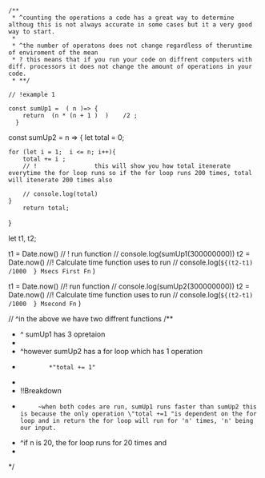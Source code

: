 
    /**
     * ^counting the operations a code has a great way to determine althoug this is not always accurate in some cases but it a very good way to start. 
     * 
     * ^the number of operatons does not change regardless of theruntime of enviroment of the mean
     * ? this means that if you run your code on diffrent computers with diff. processors it does not change the amount of operations in your code.
     * **/

    // !example 1

    const sumUp1 =  ( n )=> {
        return  (n * (n + 1 )  )    /2 ;
      } 



const sumUp2 = n => {
    let total  = 0;

    for (let i = 1;  i <= n; i++){
        total += i ;
        // !                this will show you how total itenerate everytime the for loop runs so if the for loop runs 200 times, total will itenerate 200 times also
        
        // console.log(total)
    }
        return total;
}


let t1, t2;

                        
t1 = Date.now()
                // !            run function
// console.log(sumUp1(300000000))
t2 = Date.now()
                                //!         Calculate time function uses to run 
// console.log(`${(t2-t1) /1000  } Msecs First Fn` )


t1 = Date.now()
                //!                 run function
// console.log(sumUp2(300000000))
t2 = Date.now()
                             //!         Calculate time function uses to run 
// console.log(`${(t2-t1) /1000  } Msecond Fn` )




// ^in the above we have two diffrent functions 
/**
 * ^ sumUp1 has 3 opretaion 
 * 
 * ^however sumUp2 has a for loop which has 1 operation
 *             *"total += 1"
 *      
 * !!Breakdown
 *          ~when both codes are run, sumUp1 runs faster than sumUp2 this is because the only operation \"total +=1 "is dependent on the for loop and in return the for loop will run for 'n' times, 'n' being our input.  
 * ^if n is 20, the for loop runs for 20 times and 
 *      
 */